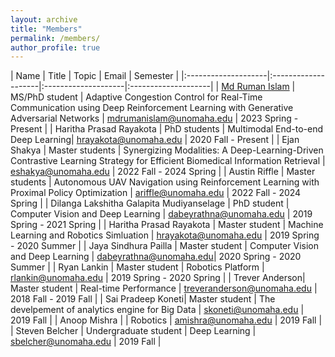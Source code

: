 ```yaml
---
layout: archive
title: "Members"
permalink: /members/
author_profile: true
---
```


|         Name        |     Title           |       Topic         |   Email             | Semester             |
|:--------------------|:--------------------|:--------------------|:--------------------| 
| <span style="color:blue"> [Md Ruman Islam](https://rumanislam.me) </span> | MS/PhD student | Adaptive Congestion Control for Real-Time Communication using Deep Reinforcement Learning with Generative Adversarial Networks | mdrumanislam@unomaha.edu | 2023 Spring - Present |
| Haritha Prasad Rayakota | PhD students | Multimodal End-to-end Deep Learning| hrayakota@unomaha.edu | 2020 Fall - Present |
| Ejan Shakya | Master students | Synergizing Modalities: A Deep-Learning-Driven Contrastive Learning Strategy for Efficient Biomedical Information Retrieval | eshakya@unomaha.edu | 2022 Fall - 2024 Spring |
| Austin Riffle | Master students | Autonomous UAV Navigation using Reinforcement Learning with Proximal Policy Optimization | ariffle@unomaha.edu | 2022 Fall - 2024 Spring |
| Dilanga Lakshitha Galapita Mudiyanselage | PhD student | Computer Vision and Deep Learning | dabeyrathna@unomaha.edu | 2019 Spring - 2021 Spring |
| Haritha Prasad Rayakota | Master student | Machine Learning and Robotics Simluation | hrayakota@unomaha.edu | 2019 Spring - 2020 Summer |
| Jaya Sindhura Pailla | Master student | Computer Vision and Deep Learning | dabeyrathna@unomaha.edu| 2020 Spring - 2020 Summer |
| Ryan Lankin | Master student | Robotics Platform | rlankin@unomaha.edu | 2019 Spring - 2020 Spring |
| Trever Anderson| Master student | Real-time Performance |  treveranderson@unomaha.edu | 2018 Fall - 2019 Fall |
| Sai Pradeep Koneti| Master student | The develpement of analytics engine for Big Data |  skoneti@unomaha.edu | 2019 Fall |
| Anoop Mishra   |                      | Robotics    | amishra@unomaha.edu  | 2019 Fall |
| Steven Belcher | Undergraduate student | Deep Learning    | sbelcher@unomaha.edu | 2019 Fall |
